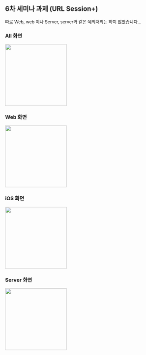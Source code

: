 ## 6차 세미나 과제 (URL Session+)
따로 Web, web 이나 Server, server와 같은 예외처리는 하지 않았습니다...

### All 화면
<img src="https://github.com/3rd-PARD-iOS-PART/iOS_KimHyeongi/assets/61077215/54470eff-73fe-441d-999d-5207252645d3" width="200" />

### Web 화면
<img src="https://github.com/3rd-PARD-iOS-PART/iOS_KimHyeongi/assets/61077215/b6502b7b-bf6e-4c2d-9ba9-1ed3bba429b2" width="200" />

### iOS 화면
<img src="https://github.com/3rd-PARD-iOS-PART/iOS_KimHyeongi/assets/61077215/121f86b3-5c3e-4e02-a8cd-41ff24bbbe3d" width="200" />

### Server 화면
<img src="https://github.com/3rd-PARD-iOS-PART/iOS_KimHyeongi/assets/61077215/03467d14-b1d7-458b-a006-68e5146db69f" width="200" />
